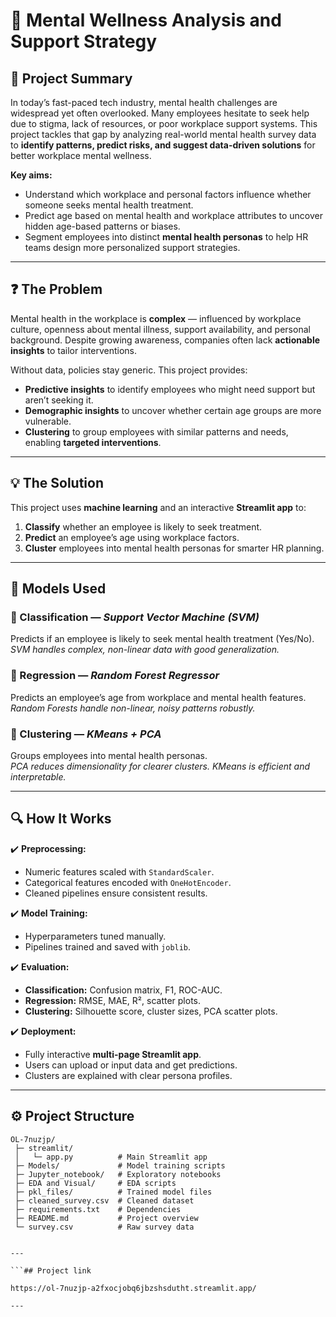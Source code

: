 # 🧠 Mental Wellness Analysis and Support Strategy

## 📌 Project Summary

In today’s fast-paced tech industry, mental health challenges are widespread yet often overlooked. Many employees hesitate to seek help due to stigma, lack of resources, or poor workplace support systems. This project tackles that gap by analyzing real-world mental health survey data to **identify patterns, predict risks, and suggest data-driven solutions** for better workplace mental wellness.

**Key aims:**
- Understand which workplace and personal factors influence whether someone seeks mental health treatment.
- Predict age based on mental health and workplace attributes to uncover hidden age-based patterns or biases.
- Segment employees into distinct **mental health personas** to help HR teams design more personalized support strategies.

---

## ❓ The Problem

Mental health in the workplace is **complex** — influenced by workplace culture, openness about mental illness, support availability, and personal background. Despite growing awareness, companies often lack **actionable insights** to tailor interventions.

Without data, policies stay generic. This project provides:
- **Predictive insights** to identify employees who might need support but aren’t seeking it.
- **Demographic insights** to uncover whether certain age groups are more vulnerable.
- **Clustering** to group employees with similar patterns and needs, enabling **targeted interventions**.

---

## 💡 The Solution

This project uses **machine learning** and an interactive **Streamlit app** to:
1. **Classify** whether an employee is likely to seek treatment.
2. **Predict** an employee’s age using workplace factors.
3. **Cluster** employees into mental health personas for smarter HR planning.

---

## 🤖 Models Used

### 🎯 Classification — *Support Vector Machine (SVM)*
Predicts if an employee is likely to seek mental health treatment (Yes/No).  
*SVM handles complex, non-linear data with good generalization.*

### 📏 Regression — *Random Forest Regressor*
Predicts an employee’s age from workplace and mental health features.  
*Random Forests handle non-linear, noisy patterns robustly.*

### 🧩 Clustering — *KMeans + PCA*
Groups employees into mental health personas.  
*PCA reduces dimensionality for clearer clusters. KMeans is efficient and interpretable.*

---

## 🔍 How It Works

✔️ **Preprocessing:**  
- Numeric features scaled with `StandardScaler`.  
- Categorical features encoded with `OneHotEncoder`.  
- Cleaned pipelines ensure consistent results.

✔️ **Model Training:**  
- Hyperparameters tuned manually.
- Pipelines trained and saved with `joblib`.

✔️ **Evaluation:**  
- **Classification:** Confusion matrix, F1, ROC-AUC.  
- **Regression:** RMSE, MAE, R², scatter plots.  
- **Clustering:** Silhouette score, cluster sizes, PCA scatter plots.

✔️ **Deployment:**  
- Fully interactive **multi-page Streamlit app**.
- Users can upload or input data and get predictions.
- Clusters are explained with clear persona profiles.

---

## ⚙️ Project Structure

```plaintext
OL-7nuzjp/
 ├─ streamlit/
 │   └─ app.py          # Main Streamlit app
 ├─ Models/             # Model training scripts
 ├─ Jupyter_notebook/   # Exploratory notebooks
 ├─ EDA and Visual/     # EDA scripts
 ├─ pkl_files/          # Trained model files
 ├─ cleaned_survey.csv  # Cleaned dataset
 ├─ requirements.txt    # Dependencies
 ├─ README.md           # Project overview
 └─ survey.csv          # Raw survey data


---

```## Project link

https://ol-7nuzjp-a2fxocjobq6jbzshsdutht.streamlit.app/

---
